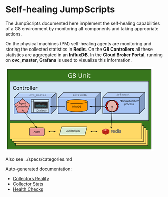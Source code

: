 # Self-healing JumpScripts

The JumpScripts documented here implement the self-healing capabilities of a G8 environment by monitoring all components and taking appropriate actions.

On the physical machines (PM) self-healing agents are monitoring and storing the collected statistics in **Redis**. On the **G8 Controllers** all these statistics are aggregated in an **InfluxDB**. In the **Cloud Broker Portal**, running on **ovc_master**, **Grafana** is used to visualize this information.

![](architecture.png)

Also see ../specs/categories.md

Auto-generated documentation:

* [Collectors Reality](collectors_reality/)
* [Collector Stats](collectors_stats/)
* [Health Checks](healthchecks/)
